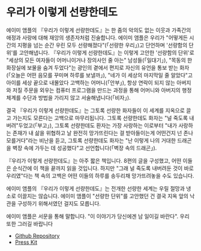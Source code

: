 # 우리가 이렇게 선량한데도

에이미 앰플의 『우리가 이렇게 선량한데도』는 한 줌의 악의도 없는 이웃과 가족간의 애정과 사랑에 대해 재앙의 생존자처럼 진술합니다. 에이미 앰플은 우리가 "어떻게든 시간의 지평을 넘는 순간 우린 모두 선량해졌다"(「선량한 우리」)고 단언하며 '선량함의 단위'를 고안해냅니다. 『우리가 이렇게 선량한데도』는 이렇게 고안한 '선량함의 단위'로 "세상의 모든 여자들이 어머니이거나 장의사인 줄 아는" 남성들(「일대기」), "목동의 한 화장실에 보물을 숨겨 두었다"는 광인의 곁에서 편지로 자신의 유언을 통보 받는 화자(「오늘은 어떤 음모를 꾸미며 하루를 보낼까」), "네가 이 세상의 마지막일 줄 알았다"고 아이를 세상 끝으로 내몰았다 고백하는 어머니(「안부」), 항상 연락이 되지 않는 아버지와 저질 주문을 외우는 컴퓨터 프로그램을 만드는 과정을 통해 어머니와 아버지의 행정체계를 수단과 방법을 가리지 않고 서술해냅니다(「비자」).

결국 『우리가 이렇게 선량한데도』는 그토록 선량한 화자들이 이 세계를 지옥으로 끌고 가는지도 모른다는 고백으로 마무리됩니다. 그토록 선량한데도 화자는 "널 죽도록 내버려"두었고(「부고」), 그토록 선량한데도 환자는 가장 사랑하는 이로부터 "내가 사랑하는 존재가 내 삶을 위협하고 날 완전히 망가뜨린다는 걸 받아들이는게 어떤건지 넌 존나 모를거다"라는 비난을 듣고, 그토록 선량한데도 화자는 "난 이렇게 나의 거대한 드래곤을 벽장 속에 가두는 데 성공했다"고 선언합니다(「벽장 속의 드래곤」).

『우리가 이렇게 선량한데도』는 아주 짧은 책입니다. 8편의 글을 구성했고, 어떤 이들은 순식간에 이 책을 끝까지 읽을 것입니다. 하지만 "그래 널 죽도록 내버려둔 것이 바로 우리였"다는 책 속의 고백은 어떤 이들의 하루를 송두리채 망가뜨려놓을 수도 있습니다.

에이미 앰플의 『우리가 이렇게 선량한데도』는 전개한 선량한 세계는 우릴 절망과 냉소로 이끌지는 않습니다. 에이미 앰플이 "선량한 단위"를 고안했던 건 결국 지옥 앞의 낙관을 구성하기 위해서였던 걸지도 모릅니다.

에이미 앰플은 서문을 통해 말합니다. "이 이야기가 당신에겐 남 일이길 바란다". 우리 또한 그러길 바랍니다

- [Github Repository](https://github.com/gtsz-rcp/achapters004-neighbors/)
- [Press Kit](https://drive.google.com/drive/folders/1m13DgBUI1ONtOwJwaBtP1zvJ_-qF2fv1?usp=sharing)